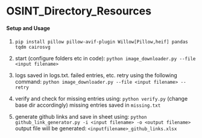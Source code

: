 # OSINT_Directory_Resources

#### Setup and Usage

1. `pip install pillow pillow-avif-plugin Willow[Pillow,heif] pandas tqdm cairosvg`

2. start (configure folders etc in code):
`python image_downloader.py --file <input filename>`

3. logs saved in logs.txt. failed entries, etc. retry using the following command:
`python image_downloader.py --file <input filename> --retry`

4. verify and check for missing entries using:
`python verify.py` (change base dir accordingly)
missing entries saved in `missing.txt`

5. generate github links and save in sheet using:
`python github_link_generator.py -i <input filename> -o <output filename>`
output file will be generated: `<inputfilename>_github_links.xlsx`




